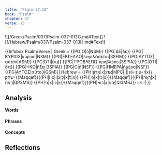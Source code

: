 ```yaml
---
title: "Psalm 37:13"
book: "Psalm"
chapter: 37
verse: 13
---
```

![[/Greek/Psalm/037/Psalm-037-013G.md#Text]]
![[/Hebrew/Psalm/037/Psalm-037-013H.md#Text]]

{{Infobox Psalm/Verse |
  Greek = {{PG|Ο|ὁ|NSM}} {{PG|ΔΕ|δὲ}} {{PG|ΚΥΡΙΟΣ|κύριος|NSM}} {{PG|ΕΚΓΕΛΑΩ|ἐκγελάσεται|3SFIM}} {{PG|ΑΥΤΟΣ|αὐτόν|ASM}} {{PG|ΟΤΙ|ὅτι}} {{PG|ΠΡΟΒΛΕΠΩ|προβλέπει|3SPIA}} {{PG|ΟΤΙ|ὅτι}} {{PG|ΗΚΩ|ἥξει|3SFIA}} {{PG|Ο|ἡ|NSF}} {{PG|ΗΜΕΡΑ|ἡμέρα|NSF}} {{PG|ΑΥΤΟΣ|αὐτοῦ|GSM}}|
  Hebrew = {{PH|אדון|x|אֲדֹנָ|MPC||||sl=ני|s=י|x}}
יִשְׂחַק
{{Maqqef}}{{PH|וֹ|x|וֹ|x|לְ|x|ל|x}} {{PH|כִּי|x|כִּי|x}}{{Maqqef}}{{PH|רָאָה|x|רָאָה|QP3MS}} {{PH|כִּי|x|כִּי|x}}{{Maqqef}}{{PH|בוא|x|יָבֹא|QI3MSJ}}
יוֹמוֹ
׃|
}}

## Analysis

#### Words

#### Phrases

#### Concepts

## Reflections
